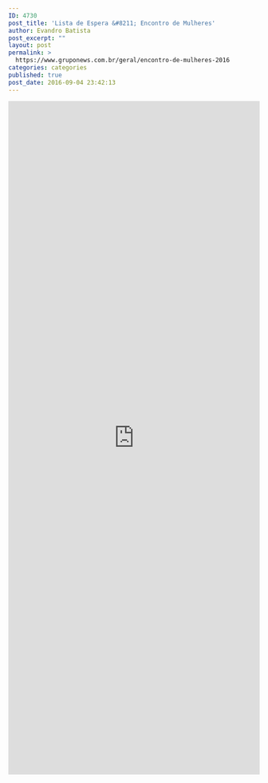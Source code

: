 ```yaml
---
ID: 4730
post_title: 'Lista de Espera &#8211; Encontro de Mulheres'
author: Evandro Batista
post_excerpt: ""
layout: post
permalink: >
  https://www.gruponews.com.br/geral/encontro-de-mulheres-2016
categories: categories
published: true
post_date: 2016-09-04 23:42:13
---
```

<iframe src="https://docs.google.com/forms/d/e/1FAIpQLSf1-K7hbN-9le-jauLrQyVMDsi5mUbgvGXJvm3NiMWLxTccxQ/viewform?embedded=true" width="100%" height="1350" frameborder="0" marginwidth="0" marginheight="0">Nos dias 22 e 23 de outubro acontecerá o encontro de mulheres. Tema: "Mulheres com Propósito no Reino de Deus".</iframe>